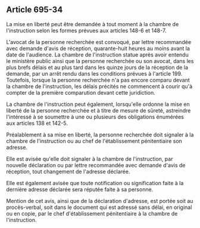 Article 695-34
----
La mise en liberté peut être demandée à tout moment à la chambre de
l'instruction selon les formes prévues aux articles 148-6 et 148-7.

L'avocat de la personne recherchée est convoqué, par lettre recommandée avec
demande d'avis de réception, quarante-huit heures au moins avant la date de
l'audience. La chambre de l'instruction statue après avoir entendu le ministère
public ainsi que la personne recherchée ou son avocat, dans les plus brefs
délais et au plus tard dans les quinze jours de la réception de la demande, par
un arrêt rendu dans les conditions prévues à l'article 199. Toutefois, lorsque
la personne recherchée n'a pas encore comparu devant la chambre de
l'instruction, les délais précités ne commencent à courir qu'à compter de la
première comparution devant cette juridiction.

La chambre de l'instruction peut également, lorsqu'elle ordonne la mise en
liberté de la personne recherchée et à titre de mesure de sûreté, astreindre
l'intéressé à se soumettre à une ou plusieurs des obligations énumérées aux
articles 138 et 142-5.

Préalablement à sa mise en liberté, la personne recherchée doit signaler à la
chambre de l'instruction ou au chef de l'établissement pénitentiaire son
adresse.

Elle est avisée qu'elle doit signaler à la chambre de l'instruction, par
nouvelle déclaration ou par lettre recommandée avec demande d'avis de réception,
tout changement de l'adresse déclarée.

Elle est également avisée que toute notification ou signification faite à la
dernière adresse déclarée sera réputée faite à sa personne.

Mention de cet avis, ainsi que de la déclaration d'adresse, est portée soit au
procès-verbal, soit dans le document qui est adressé sans délai, en original ou
en copie, par le chef d'établissement pénitentiaire à la chambre de
l'instruction.
